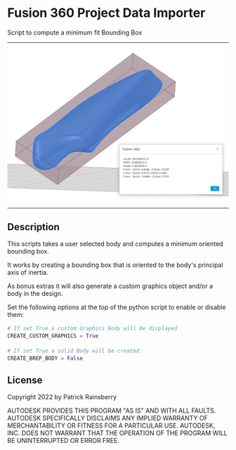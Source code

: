 # Fusion 360 Project Data Importer
Script to compute a minimum fit Bounding Box

----

![](resources/cover.png)

----

## Description

This scripts takes a user selected body and computes a minimum oriented bounding box.

It works by creating a bounding box that is oriented to the body's principal axis of inertia.

As bonus extras it will also generate a custom graphics object and/or a body in the design.

Set the following options at the top of the python script to enable or disable them:
```python
# If set True a custom Graphics Body will be displayed
CREATE_CUSTOM_GRAPHICS = True

# If set True a solid Body will be created
CREATE_BREP_BODY = False
```

## License
Copyright 2022 by Patrick Rainsberry

AUTODESK PROVIDES THIS PROGRAM "AS IS" AND WITH ALL FAULTS. AUTODESK SPECIFICALLY
DISCLAIMS ANY IMPLIED WARRANTY OF MERCHANTABILITY OR FITNESS FOR A PARTICULAR USE.
AUTODESK, INC. DOES NOT WARRANT THAT THE OPERATION OF THE PROGRAM WILL BE
UNINTERRUPTED OR ERROR FREE.

